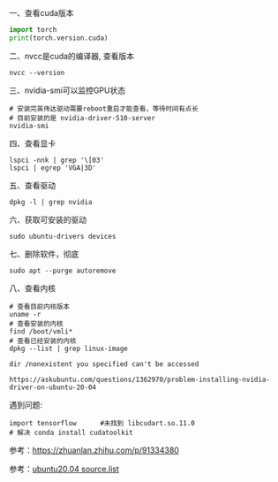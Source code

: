 一、查看cuda版本

```python
import torch
print(torch.version.cuda)
```

二、nvcc是cuda的编译器, 查看版本
```shell
nvcc --version
```

三、nvidia-smi可以监控GPU状态

```shell
# 安装完英伟达驱动需要reboot重启才能查看，等待时间有点长
# 目前安装的是 nvidia-driver-510-server
nvidia-smi
```

四、查看显卡

```shell
lspci -nnk | grep '\[03'
lspci | egrep 'VGA|3D'
```

五、查看驱动

```shell
dpkg -l | grep nvidia
```

六、获取可安装的驱动

```shell
sudo ubuntu-drivers devices
```

七、删除软件，彻底

```shell
sudo apt --purge autoremove
```

八、查看内核

```shell
# 查看目前内核版本
uname -r
# 查看安装的内核
find /boot/vmli*
# 查看已经安装的内核
dpkg --list | grep linux-image

dir /nonexistent you specified can't be accessed

https://askubuntu.com/questions/1362970/problem-installing-nvidia-driver-on-ubuntu-20-04
```

遇到问题:

```
import tensorflow      #未找到 libcudart.so.11.0
# 解决 conda install cudatoolkit
```



参考：https://zhuanlan.zhihu.com/p/91334380

参考：[ubuntu20.04 source.list](https://gist.github.com/ishad0w/788555191c7037e249a439542c53e170)
